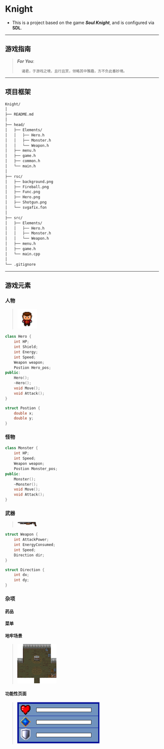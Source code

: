 # Knight
- This is a project based on the game ***Soul Knight***, and is configured via **SDL**.

---

## 游戏指南

> ***For  You***:
> 
>       诸君，于游戏之境，且行且赏，领略其中雅趣，方不负此番妙境。
---

## 项目框架

```markdown
Knight/
│
├── README.md
│
├── head/
│   ├── Elements/
│   │   ├── Hero.h
│   │   ├── Monster.h
│   │   └── Weapon.h
│   ├── menu.h
│   ├── game.h
│   ├── common.h
│   └── main.h
│
├── rsc/
│   ├── background.png
│   ├── Fireball.png
│   ├── Func.png
│   ├── Hero.png
│   ├── Shotgun.png
│   └── svgafix.fon
│
├── src/
│   ├── Elements/
│   │   ├── Hero.h
│   │   ├── Monster.h
│   │   └── Weapon.h
│   ├── menu.h
│   ├── game.h
│   └── main.cpp
│
└── .gitignore
```

---

## 游戏元素

### 人物

> <img src="./rsc/Hero.png" width="64" height="64" alt="Hero" title="Hero">

```c++
class Hero {
    int HP;
    int Shield;
    int Energy;
    int Speed;
    Weapon weapon;
    Postion Hero_pos;
public:
    Hero();
    ~Hero();
    void Move();
    void Attack();
}
```
```c++
struct Postion {
    double x;
    double y;
}
```

### 怪物
```c++
class Monster {
    int HP;
    int Speed;
    Weapon weapon;
    Postion Monster_pos;
public:
    Monster();
    ~Monster();
    void Move();
    void Attack();
}
```
### 武器

> <img src="./rsc/Shotgun.png" width="64" height="16" alt="Shotgun" title="Shotgun">

```c++
struct Weapon {
    int AttackPower;
    int EnergyConsumed;
    int Speed;
    Direction dir;
}
```
```c++
struct Direction {
    int dx;
    int dy;
}
```
### 杂项
#### 药品
#### 菜单
#### 地牢场景

> <img src="./rsc/background.png" width="128" height="128" alt="Shotgun" title="Shotgun">

#### 功能性页面

> ![功能性界面](./rsc/Func.png "功能性界面" )

